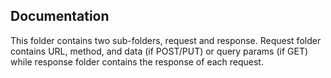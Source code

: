 ## Documentation

This folder contains two sub-folders, request and response. Request folder contains URL, method, and data (if POST/PUT) or query params (if GET) while response folder contains the response of each request.
